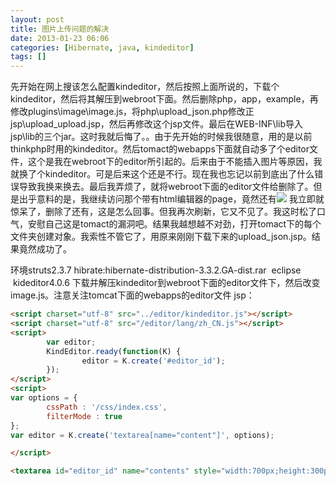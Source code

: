 ```yaml
---
layout: post
title: 图片上传问题的解决
date: 2013-01-23 06:06
categories: [Hibernate, java, kindeditor]
tags: []
---
```

先开始在网上搜该怎么配置kindeditor，然后按照上面所说的，下载个kindeditor，然后将其解压到webroot下面。然后删除php，app，example，再修改plugins\image\image.js，将php\upload_json.php修改正jsp\upload_upload.jsp，然后再修改这个jsp文件。最后在WEB-INF\lib导入jsp\lib的三个jar。这时我就后悔了。。由于先开始的时候我很随意，用的是以前thinkphp时用的kindeditor。然后tomact的webapps下面就自动多了个editor文件，这个是我在webroot下的editor所引起的。后来由于不能插入图片等原因，我就换了个kindeditor。可是后来这个还是不行。现在我也忘记以前到底出了什么错误导致我换来换去。最后我弄烦了，就将webroot下面的editor文件给删除了。但是出乎意料的是，我继续访问那个带有html编辑器的page，竟然还有![](http://img.my.csdn.net/uploads/201301/23/1358891572_6143.png)
我立即就惊呆了，删除了还有，这是怎么回事。但我再次刷新，它又不见了。我这时松了口气，安慰自己这是tomact的漏洞吧。结果我越想越不对劲，打开tomact下的每个文件夹创建对象。我索性不管它了，用原来刚刚下载下来的upload_json.jsp。结果竟然成功了。

环境struts2.3.7 hibrate:hibernate-distribution-3.3.2.GA-dist.rar  eclipse  kideditor4.0.6
下载并解压kindeditor到webroot下面的editor文件下，然后改变image.js。注意关注tomcat下面的webapps的editor文件
jsp：


```html
<script charset="utf-8" src="../editor/kindeditor.js"></script>
<script charset="utf-8" src="/editor/lang/zh_CN.js"></script>
<script>
        var editor;
        KindEditor.ready(function(K) {
                editor = K.create('#editor_id');
        });
</script>
<script>
var options = {
        cssPath : '/css/index.css',
        filterMode : true
};
var editor = K.create('textarea[name="content"]', options);

</script>
```


```html
<textarea id="editor_id" name="contents" style="width:700px;height:300px;"></textarea>
```

